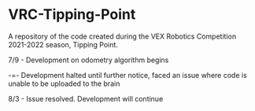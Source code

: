 # VRC-Tipping-Point
A repository of the code created during the VEX Robotics Competition 2021-2022 season, Tipping Point.

7/9 - Development on odometry algorithm begins

-=- Development halted until further notice, faced an issue where code is unable to be uploaded to the brain

8/3 - Issue resolved. Development will continue
